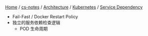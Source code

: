 [Home](https://mengxianbin.github.io) /
[cs-notes](https://mengxianbin.github.io/cs-notes/content) /
[Architecture](https://mengxianbin.github.io/cs-notes/content/Architecture) /
[Kubernetes](https://mengxianbin.github.io/cs-notes/content/Architecture/Kubernetes) /
[Service Dependency](https://mengxianbin.github.io/cs-notes/content/Architecture/Kubernetes/Service%20Dependency)

* Fail-Fast / Docker Restart Policy
* 独立的服务依赖检查逻辑
    * POD 生命周期
